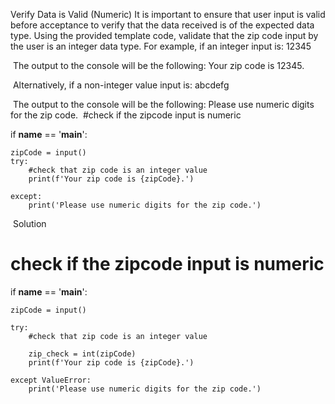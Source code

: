 Verify Data is Valid (Numeric)
It is important to ensure that user input is valid before acceptance to verify that the data received is of the expected data type.
Using the provided template code, validate that the zip code input by the user is an integer data type.
For example, if an integer input is:
12345

​
The output to the console will be the following:
Your zip code is 12345.

​
Alternatively, if a non-integer value input is:
abcdefg

​
The output to the console will be the following:
Please use numeric digits for the zip code.
​
#check if the zipcode input is numeric

if __name__ == '__main__': 
        
    zipCode = input()
    try:
        #check that zip code is an integer value
        print(f'Your zip code is {zipCode}.')

    except:
        print('Please use numeric digits for the zip code.')
​
Solution
# check if the zipcode input is numeric

if __name__ == '__main__': 
        
    zipCode = input()
    
    try:
        #check that zip code is an integer value
        
        zip_check = int(zipCode)
        print(f'Your zip code is {zipCode}.')

    except ValueError:
        print('Please use numeric digits for the zip code.')